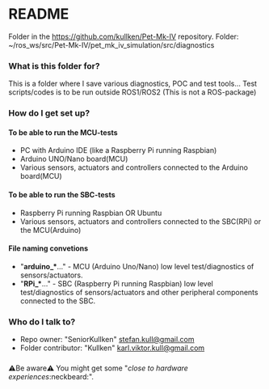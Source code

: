 # README #

Folder in the https://github.com/kullken/Pet-Mk-IV repository.
Folder: ~/ros_ws/src/Pet-Mk-IV/pet_mk_iv_simulation/src/diagnostics

### What is this folder for? ###

This is a folder where I save various diagnostics, POC and test tools...
Test scripts/codes is to be run outside ROS1/ROS2 (This is not a ROS-package)

### How do I get set up? ###

#### To be able to run the MCU-tests ####
* PC with Arduino IDE (like a Raspberry Pi running Raspbian) 
* Arduino UNO/Nano board(MCU) 
* Various sensors, actuators and controllers connected to the Arduino board(MCU)

#### To be able to run the SBC-tests ####
* Raspberry Pi running Raspbian OR Ubuntu
* Various sensors, actuators and controllers connected to the SBC(RPi) or the MCU(Arduino)

#### File naming convetions ####
* "**arduino_\***..." - MCU (Arduino Uno/Nano) low level test/diagnostics of sensors/actuators.
* "**RPi_\***..." - SBC (Raspberry Pi running Raspbian) low level test/diagnostics of sensors/actuators and other peripheral components connected to the SBC.

### Who do I talk to? ###

* Repo owner: "SeniorKullken" <stefan.kull@gmail.com>
* Folder contributor: "Kullken" <karl.viktor.kull@gmail.com>

###
:warning:Be aware:warning: You might get some "*close to hardware experiences*:neckbeard:".
